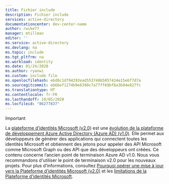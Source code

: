 ```yaml
---
title: Fichier include
description: Fichier include
services: active-directory
documentationcenter: dev-center-name
author: rwike77
manager: mtillman
editor: ''
ms.service: active-directory
ms.devlang: na
ms.topic: include
ms.tgt_pltfrm: na
ms.workload: identity
ms.date: 01/24/2020
ms.author: ryanwi
ms.custom: include file
ms.openlocfilehash: ebd8c1d794293ead55374865057424e15e6f7d7a
ms.sourcegitcommit: eb6bef1274b9e6390c7a77ff69bf6a3b94e827fc
ms.translationtype: HT
ms.contentlocale: fr-FR
ms.lasthandoff: 10/05/2020
ms.locfileid: "86277837"
---
```

> [!IMPORTANT]
> La [plateforme d’identités Microsoft (v2.0)](/azure/active-directory/develop/v2-overview) est une [évolution de la plateforme de développement Azure Active Directory (Azure AD) (v1.0)](../articles/active-directory/azuread-dev/about-microsoft-identity-platform.md). Elle permet aux développeurs de générer des applications qui connectent toutes les identités Microsoft et obtiennent des jetons pour appeler des API Microsoft comme Microsoft Graph ou des API que des développeurs ont créées.
> Ce contenu concerne l’ancien point de terminaison Azure AD v1.0. Nous vous recommandons d'utiliser le point de terminaison v2.0 pour les nouveaux projets. Pour plus d’informations, consultez [Pourquoi opérer une mise à jour vers la Plateforme d’identités Microsoft (v2.0)](/azure/active-directory/azuread-dev/azure-ad-endpoint-comparison) et les [limitations de la Plateforme d’identités Microsoft](/azure/active-directory/azuread-dev/azure-ad-endpoint-comparison#limitations).